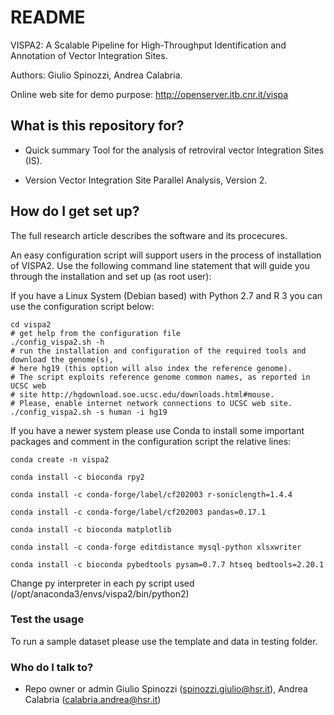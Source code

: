 # README #

VISPA2: A Scalable Pipeline for High-Throughput Identification and Annotation of Vector Integration Sites.

Authors: Giulio Spinozzi, Andrea Calabria.

Online web site for demo purpose: http://openserver.itb.cnr.it/vispa


## What is this repository for? ##

* Quick summary
Tool for the analysis of retroviral vector Integration Sites (IS).

* Version
Vector Integration Site Parallel Analysis, Version 2.


## How do I get set up? ##

The full research article describes the software and its procecures.

An easy configuration script will support users in the process of installation of VISPA2. Use the following command line statement that will guide you through the installation and set up (as root user):

If you have a Linux System (Debian based) with Python 2.7 and R 3 you can use the configuration script below:

```
cd vispa2
# get help from the configuration file
./config_vispa2.sh -h
# run the installation and configuration of the required tools and download the genome(s), 
# here hg19 (this option will also index the reference genome). 
# The script exploits reference genome common names, as reported in UCSC web 
# site http://hgdownload.soe.ucsc.edu/downloads.html#mouse. 
# Please, enable internet network connections to UCSC web site.
./config_vispa2.sh -s human -i hg19
```

If you have a newer system please use Conda to install some important packages and comment in the configuration script the relative lines:

```
conda create -n vispa2

conda install -c bioconda rpy2

conda install -c conda-forge/label/cf202003 r-soniclength=1.4.4

conda install -c conda-forge/label/cf202003 pandas=0.17.1

conda install -c bioconda matplotlib

conda install -c conda-forge editdistance mysql-python xlsxwriter

conda install -c bioconda pybedtools pysam=0.7.7 htseq bedtools=2.20.1

```
Change py interpreter in each py script used (/opt/anaconda3/envs/vispa2/bin/python2)


<!---
Details for the configuration and running:

* [CreateMatrix](https://github.com/giuliospinozzi/integration_analysis), the program to generate the final matrix file of annotated IS sites.

* [Installation Test](use vispa2_sampleData.sh in testing folder) for automated test.

-->


### Test the usage ###

To run a sample dataset please use the template and data in testing folder.

### Who do I talk to? ###

* Repo owner or admin
Giulio Spinozzi (spinozzi.giulio@hsr.it), Andrea Calabria (calabria.andrea@hsr.it)

